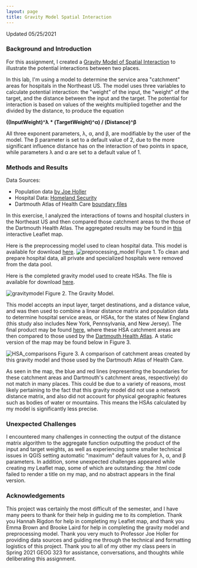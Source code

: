 ```yaml
---
layout: page
title: Gravity Model Spatial Interaction
---
```


Updated 05/25/2021


### Background and Introduction

For this assignment, I created a [Gravity Model of Spatial Interaction](https://transportgeography.org/contents/methods/spatial-interactions-gravity-model/) to illustrate the potential interactions between two places.

In this lab, I'm using a model to determine the service area "catchment" areas for hospitals in the Northeast US. The model uses three variables to calculate potential interaction: the "weight" of the input, the "weight" of the target, and the distance between the input and the target. The potential for interaction is based on values of the weights multiplied together and the divided by the distance, to produce the equation

**((InputWeight)^λ * (TargetWeight)^α) / (Distance)^β**

All three exponent parameters, λ, α, and β, are modifiable by the user of the model. The β parameter is set to a default value of 2, due to the more significant influence distance has on the interaction of two points in space, while parameters λ and α are set to a default value of 1.


### Methods and Results

Data Sources:
- Population data [by Joe Holler](/assets/netown.gpkg)
- Hospital Data: [Homeland Security](https://hifld-geoplatform.opendata.arcgis.com/datasets/6ac5e325468c4cb9b905f1728d6fbf0f_0)
- Dartmouth Atlas of Health Care [boundary files](https://atlasdata.dartmouth.edu/downloads/supplemental#boundaries)

In this exercise, I analyzed the interactions of towns and hospital clusters in the Northeast US and then compared those catchment areas to the those of the Dartmouth Health Atlas. The aggregated results may be found in [this](file:///Users/nicholasnonnenmacher/Desktop/Nicholas'%20Documents/Middlebury%2020-21%20/Spring%202021/OpenSource%20GIS/nicknonnen.github.io/gravity/assets/qgis2web_2021_05_25-14_16_08_019603/index.html#6/42.585/-74.861) interactive Leaflet map.

Here is the preprocessing model used to clean hospital data. This model is available for download [here](hospital_preProcessing.model3).
![preprocessing_model](/assets/preprocessing_model.png)
Figure 1. To clean and prepare hospital data, all private and specialized hospitals were removed from the data pool.

Here is the completed gravity model used to create HSAs. The file is available for download [here](/assets/gravityModel.model3).

![gravitymodel](/assets/gravitymodel.png)
Figure 2. The Gravity Model.

This model accepts an input layer, target destinations, and a distance value, and was then used to combine a linear distance matrix and population data to determine hospital service areas, or HSAs, for the states of New England (this study also includes New York, Pennsylvania, and New Jersey). The final product may be found [here](file:///Users/nicholasnonnenmacher/Desktop/Nicholas'%20Documents/Middlebury%2020-21%20/Spring%202021/OpenSource%20GIS/nicknonnen.github.io/gravity/assets/qgis2web_2021_05_25-14_16_08_019603/index.html#6/42.585/-74.861), where these HSA catchment areas are then compared to those used by the [Dartmouth Health Atlas](https://data.dartmouthatlas.org/supplemental/#boundaries). A static version of the map may be found below in Figure 3.

![HSA_comparisons](/assets/HSA_comparisons.png)
Figure 3. A comparison of catchment areas created by this gravity model and those used by the Dartmouth Atlas of Health Care.

As seen in the map, the blue and red lines (representing the boundaries for these catchment areas and Dartmouth's catchment areas, respectively) do not match in many places. This could be due to a variety of reasons, most likely pertaining to the fact that this gravity model did not use a network distance matrix, and also did not account for physical geographic features such as bodies of water or mountains. This means the HSAs calculated by my model is significantly less precise.


### Unexpected Challenges

I encountered many challenges in connecting the output of the distance matrix algorithm to the aggregate function outputting the product of the input and target weights, as well as experiencing some smaller technical issues in QGIS setting automatic "maximum" default values for λ, α, and β parameters. In addition, some unexpected challenges appeared while creating my Leaflet map, some of which are outstanding: the .html code failed to render a title on my map, and no abstract appears in the final version.


### Acknowledgements

This project was certainly the most difficult of the semester, and I have many peers to thank for their help in guiding me to its completion. Thank you Hannah Rigdon for help in completing my Leaflet map, and thank you Emma Brown and Brooke Laird for help in completing the gravity model and preprocessing model. Thank you very much to Professor Joe Holler for providing data sources and guiding me through the technical and formatting logistics of this project. Thank you to all of my other my class peers in Spring 2021 GEOG 323 for assistance, conversations, and thoughts while deliberating this assignment.
